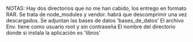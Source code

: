 NOTAS:
Hay dos directorios que no me han cabido, los entrego en formato RAR.
Se trata de node_modules y vendor. habrá que descomprimir una vez descargados.
Se adjuntan las bases de datos 'bases_de_datos'
El archivo Env. tiene como usuario root y sin contraseña
El nombre del directorio donde si instala la aplicación es 'libros'

